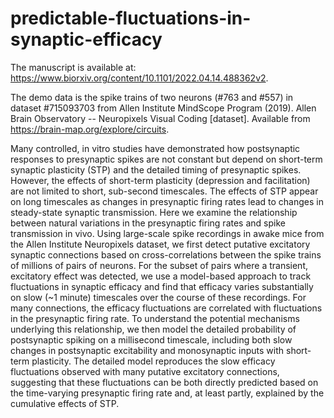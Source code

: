 # predictable-fluctuations-in-synaptic-efficacy
 
The manuscript is available at: https://www.biorxiv.org/content/10.1101/2022.04.14.488362v2.

The demo data is the spike trains of two neurons (#763 and #557) in dataset #715093703 from Allen Institute MindScope Program (2019). Allen Brain Observatory -- Neuropixels Visual Coding [dataset]. Available from https://brain-map.org/explore/circuits.

Many controlled, in vitro studies have demonstrated how postsynaptic responses to presynaptic spikes are not constant but depend on short-term synaptic plasticity (STP) and the detailed timing of presynaptic spikes. However, the effects of short-term plasticity (depression and facilitation) are not limited to short, sub-second timescales. The effects of STP appear on long timescales as changes in presynaptic firing rates lead to changes in steady-state synaptic transmission. Here we examine the relationship between natural variations in the presynaptic firing rates and spike transmission in vivo. Using large-scale spike recordings in awake mice from the Allen Institute Neuropixels dataset, we first detect putative excitatory synaptic connections based on cross-correlations between the spike trains of millions of pairs of neurons. For the subset of pairs where a transient, excitatory effect was detected, we use a model-based approach to track fluctuations in synaptic efficacy and find that efficacy varies substantially on slow (~1 minute) timescales over the course of these recordings. For many connections, the efficacy fluctuations are correlated with fluctuations in the presynaptic firing rate. To understand the potential mechanisms underlying this relationship, we then model the detailed probability of postsynaptic spiking on a millisecond timescale, including both slow changes in postsynaptic excitability and monosynaptic inputs with short-term plasticity. The detailed model reproduces the slow efficacy fluctuations observed with many putative excitatory connections, suggesting that these fluctuations can be both directly predicted based on the time-varying presynaptic firing rate and, at least partly, explained by the cumulative effects of STP.
